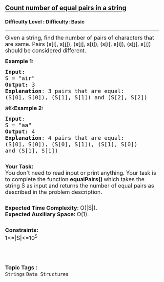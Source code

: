 <h2><a href="https://www.geeksforgeeks.org/problems/count-number-of-equal-pairs-in-a-string0520/1">Count number of equal pairs in a string</a></h2><h3>Difficulty Level : Difficulty: Basic</h3><hr><div class="problems_problem_content__Xm_eO"><p><span style="font-size:18px">Given a string, find the number of pairs of characters that are same. Pairs (s[i], s[j]), (s[j], s[i]), (s[i], s[i]), (s[j], s[j]) should be considered different.</span></p>

<p><span style="font-size:18px"><strong>Example 1:</strong></span></p>

<pre><span style="font-size:18px"><strong>Input:</strong>
S = "air"
<strong>Output:</strong> 3
<strong>Explanation</strong>: 3 pairs that are equal:
(S[0], S[0]), (S[1], S[1]) and (S[2], S[2])
</span></pre>

<p><span style="font-size:18px">â€‹<strong>Example 2:</strong></span></p>

<pre><span style="font-size:18px"><strong>Input</strong>: 
S = "aa"
<strong>Output:</strong> 4
<strong>Explanation</strong>: 4 pairs that are equal:
(S[0], S[0]), (S[0], S[1]), (S[1], S[0])
and (S[1], S[1])</span>
</pre>

<p><br>
<span style="font-size:18px"><strong>Your Task:</strong><br>
You don't need to read input or print anything. Your task is to complete the function&nbsp;<strong>equalPairs()&nbsp;</strong>which takes the string S as input and returns the number of equal pairs as described in the problem description.</span></p>

<p><br>
<span style="font-size:18px"><strong>Expected Time Complexity:&nbsp;</strong>O(|S|).<br>
<strong>Expected Auxiliary Space:&nbsp;</strong>O(1).</span></p>

<p><br>
<span style="font-size:18px"><strong>Constraints:</strong><br>
1&lt;=|S|&lt;=10<sup>5</sup></span></p>

<p>&nbsp;</p>
</div><br><p><span style=font-size:18px><strong>Topic Tags : </strong><br><code>Strings</code>&nbsp;<code>Data Structures</code>&nbsp;